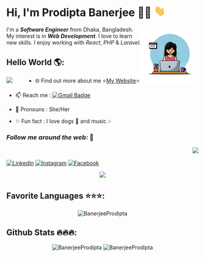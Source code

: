 # Hi, I'm Prodipta Banerjee 👩‍💻  <img src="https://raw.githubusercontent.com/ABSphreak/ABSphreak/master/gifs/Hi.gif" width="30px"> 
<img align='right' src='https://github.com/BanerjeeProdipta/BanerjeeProdipta/blob/master/prodipta.png' width='30%'>

I'm a ***Software Engineer***  from Dhaka, Bangladesh. My interest is in ***Web Development***. I love to learn new skills.
I enjoy working with *React*, *PHP* & *Laravel*.


## Hello World 🌎:
<img align='left' src='https://user-images.githubusercontent.com/5713670/87202985-820dcb80-c2b6-11ea-9f56-7ec461c497c3.gif' width='15%'/>

- 🌐 Find out more about me ⭐<a href="https://banerjeeprodipta.000webhostapp.com/">My Website</a>⭐

- 📫 Reach me : 
[![Gmail Badge](https://img.shields.io/badge/-Gmail-ffffff?style=flat-square&logo=Gmail&logoColor=red&link=mailto:vsasvipul@gmail.com)](mailto:probanerjee17@gmail.com)

- 💁 Pronouns : She/Her
- ✨ Fun fact : I love dogs 🐶 and music 🎶


### *Follow me around the web:*  🏃 

<p align="right"> <img src="https://komarev.com/ghpvc/?username=BanerjeeProdipta&views&color=92cce1&style=flat-square"/> </p>


<a href="https://www.linkedin.com/in/banerjeeprodipta/" target="_blank"><img src="https://img.shields.io/badge/LinkedIn-%230077B5.svg?&style=flat-square&logo=linkedin&logoColor=white" alt="LinkedIn"></a>
<a href="https://www.instagram.com/joyce_prodipta_banerjee/" target="_blank"><img src="https://img.shields.io/badge/Instagram-%23E4405F.svg?&style=flat-square&logo=instagram&logoColor=white" alt="Instagram"></a>
<a href="https://www.facebook.com/jprodipta/" target="_blank"><img src="https://img.shields.io/badge/Facebook-%231877F2.svg?&style=flat-square&logo=facebook&logoColor=white" alt="Facebook"></a>


<p align="center"><img src="https://github-readme-stats.vercel.app/api?username=BanerjeeProdipta&&show_icons=true&title_color=cf5975&icon_color=92cce1&text_color=D3D3D3&bg_color=1c1c1c" width="70%" /></p>

## Favorite Languages ⭐⭐⭐:
<p align="center"><img src="https://github-readme-stats.vercel.app/api/top-langs?username=BanerjeeProdipta&show_icons=true&locale=en&title_color=cf5975&layout=compact&bg_color=1c1c1c&text_color=D3D3D3" alt="BanerjeeProdipta" width="70%" /></p>


## Github Stats 🔥🔥🔥:
<p align="center"><img src="https://github-readme-streak-stats.herokuapp.com/?user=BanerjeeProdipta&theme=onedark" alt="BanerjeeProdipta" width="70%"/>
<img src="https://github-profile-trophy.vercel.app/?username=BanerjeeProdipta&row=2&column=3a&theme=onedark" alt="BanerjeeProdipta"  width="70%"/>
</p>



